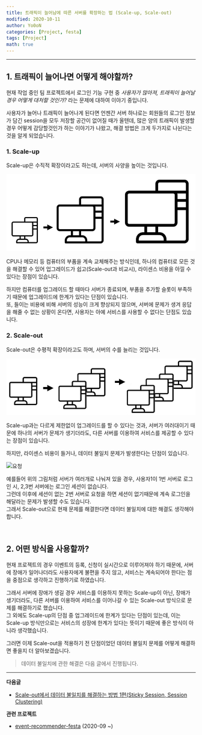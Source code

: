 ```yaml
---
title: 트래픽이 늘어남에 따른 서버를 확장하는 법 (Scale-up, Scale-out)
modified: 2020-10-11
author: Yo0oN
categories: [Project, festa]
tags: [Project]
math: true
---
```


<hr>

## 1. 트래픽이 늘어나면 어떻게 해야할까?

현재 작업 중인 팀 프로젝트에서 로그인 기능 구현 중 *사용자가 많아져, 트래픽이 늘어날 경우 어떻게 대처할 것인가?* 라는 문제에 대하여 이야기 중입니다.

사용자가 늘어나 트래픽이 늘어나게 된다면 언젠간 서버 하나로는 회원들의 로그인 정보가 담긴 session을 모두 저장할 공간이 없어질 때가 올텐데, 많은 양의 트래픽이 발생할 경우 어떻게 감당할것인가 하는 이야기가 나왔고, 해결 방법은 크게 두가지로 나뉜다는 것을 알게 되었습니다.

### 1. Scale-up

Scale-up은 수직적 확장이라고도 하는데, 서버의 사양을 높이는 것입니다.

![대용량 트래픽01](/images/posts/Project/event-recommender-festa/대용량트래픽/대용량트래픽01.jpg)

CPU나 메모리 등 컴퓨터의 부품을 계속 교체해주는 방식인데, 하나의 컴퓨터로 모든 것을 해결할 수 있어 업그레이드가 쉽고(Scale-out과 비교시), 라이센스 비용을 아낄 수 있다는 장점이 있습니다.

하지만 컴퓨터를 업그레이드 할 때마다 서버가 종료되며, 부품을 추가할 슬롯이 부족하기 때문에 업그레이드에 한계가 있다는 단점이 있습니다.<br>
또, 들이는 비용에 비해 서버의 성능이 크게 향상되지 않으며, 서버에 문제가 생겨 응답을 해줄 수 없는 상황이 온다면, 사용자는 아예 서비스를 사용할 수 없다는 단점도 있습니다.<br>

### 2. Scale-out

Scale-out은 수평적 확장이라고도 하며, 서버의 수를 늘리는 것입니다.

![대용량 트래픽02](/images/posts/Project/event-recommender-festa/대용량트래픽/대용량트래픽02.jpg)

Scale-up과는 다르게 제한없이 업그레이드를 할 수 있다는 것과, 서버가 여러대이기 때문에 하나의 서버가 문제가 생기더라도, 다른 서버를 이용하여 서비스를 제공할 수 있다는 장점이 있습니다.

하지만, 라이센스 비용이 들거나, 데이터 불일치 문제가 발생한다는 단점이 있습니다.

![요청](https://user-images.githubusercontent.com/53729311/103161836-37174e80-482b-11eb-9018-a49811e91a28.png)

예를들어 위의 그림처럼 서버가 여러개로 나눠져 있을 경우, 사용자1이 1번 서버로 로그인 시, 2,3번 서버에는 로그인 세션이 없습니다.<br>
그런데 이후에 세션이 없는 2번 서버로 요청을 하면 세션이 없기때문에 계속 로그인을 해달라는 문제가 발생할 수도 있습니다.<br>
그래서 Scale-out으로 현재 문제를 해결한다면 데이터 불일치에 대한 해결도 생각해야 합니다.

<br>

## 2. 어떤 방식을 사용할까?

현재 프로젝트의 경우 이벤트의 등록, 신청이 실시간으로 이루어져야 하기 때문에, 서버에 장애가 일어나더라도 사용자에게 불편을 주지 않고, 서비스는 계속되어야 한다는 점을 중점으로 생각하고 진행하기로 하였습니다.

그래서 서버에 장애가 생길 경우 서비스를 이용하지 못하는 Scale-up이 아닌, 장애가 생기더라도, 다른 서버를 이용하여 서비스를 이어나갈 수 있는 Scale-out 방식으로 문제를 해결하기로 했습니다.<br>
그 외에도 Scale-up의 단점 중 업그레이드에 한계가 있다는 단점이 있는데, 이는 Scale-up 방식만으로는 서비스의 성장에 한계가 있다는 뜻이기 때문에 좋은 방식이 아니라 생각했습니다.

그러면 이제 Scale-out을 적용하기 전 단점이었던 데이터 불일치 문제를 어떻게 해결하면 좋을지 더 알아보겠습니다.

> 데이터 불일치에 관한 해결은 다음 글에서 진행됩니다.

--------------

**다음글**
- [Scale-out에서 데이터 불일치를 해결하는 방법 1편(Sticky Session, Session Clustering)](https://yo0on.github.io/posts/Project.%EB%8D%B0%EC%9D%B4%ED%84%B0%EB%B6%88%EC%9D%BC%EC%B9%98/)

**관련 프로젝트**
- [event-recommender-festa](https://github.com/f-lab-edu/event-recommender-festa) (2020-09 ~)
